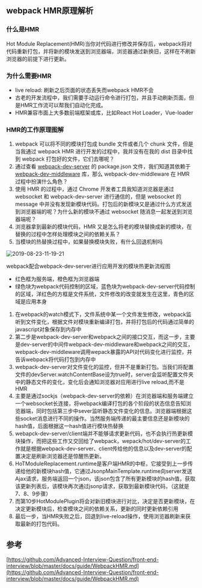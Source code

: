 ## webpack HMR原理解析

### 什么是HMR

Hot Module Replacement(HMR)当你对代码进行修改并保存后，webpack将对代码重新打包，并将新的模块发送到浏览器端，浏览器通过新换旧，这样在不刷新浏览器的前提下进行更新。

### 为什么需要HMR                       

* live reload: 刷新之后页面的状态丢失而webpack HMR不会
* 古老的开发流程中，我们需要手动运行命令进行打包，并且手动刷新页面，但是HMR工作流可以帮我们自动化完成。
* HMR兼容市面上大多数前端框架或库，比如React Hot Loader，Vue-loader

### HMR的工作原理图解

1. webpack 可以将不同的模块打包成 bundle 文件或者几个 chunk 文件，但是当我通过 webpack HMR 进行开发的过程中，我并没有在我的 dist 目录中找到 webpack 打包好的文件，它们去哪呢？
2. 通过查看 [webpack-dev-server](https://github.com/webpack/webpack-dev-server) 的 package.json 文件，我们知道其依赖于 [webpack-dev-middleware](https://github.com/webpack/webpack-dev-middleware) 库，那么 webpack-dev-middleware 在 HMR 过程中扮演什么角色？
3. 使用 HMR 的过程中，通过 Chrome 开发者工具我知道浏览器是通过 websocket 和 webpack-dev-server 进行通信的，但是 websocket 的 message 中并没有发现新模块代码。打包后的新模块又是通过什么方式发送到浏览器端的呢？为什么新的模块不通过 websocket 随消息一起发送到浏览器端呢？
4. 浏览器拿到最新的模块代码，HMR 又是怎么将老的模块替换成新的模块，在替换的过程中怎样处理模块之间的依赖关系？
5. 当模块的热替换过程中，如果替换模块失败，有什么回退机制吗


![2019-08-23-11-19-21]( https://xiaomuzhu-image.oss-cn-beijing.aliyuncs.com/2fd6143a6e0301de6f209115064cb5b5.png)

webpack配合webpack-dev-server进行应用开发的模块热更新流程图  

* 红色框为服务端，橙色框为浏览器端
* 绿色块为webpack代码控制的区域，蓝色块为webpack-dev-server代码控制的区域，洋红色的方框是文件系统，文件修改的改变就发生在这里，青色的区域是应用本身

1. 在webpack的watch模式下，文件系统中某一个文件发生修改，webpack监听到文件变化，根据文件对模块重新编译打包，并将打包后的代码通过简单的javascript对象保存到内存中
2. 第二步是webpack-dev-server和webpack之间的接口交互，而这一步，主要是dev-server的中间件webpack-dev-middleware和webpack之间的交互，webpack-dev-middleware调用wepack暴露的API对代码变化进行监控，并告诉webpack将代码打包到内存中
3. webpack-dev-server对文件变化的监控，但并不是重新打包。当我们将配置文件的devServer.watchContentBase设为true时，server会监听配置文件夹中的静态文件的变化，变化后会通知浏览器对应用进行live reload,而不是HMR
4. 主要是通过sockjs（webpack-dev-server的依赖）在浏览器端和服务端建立一个websocket长连接，将webpack编译打包的各个阶段的状态信息告知浏览器端，同时包括第三步中sever监听静态文件变化的信息。浏览器端根据这些socket消息进行不同的操作。当然服务端传递的最主要信息还是新模块的hash值，后面根据这一hash值进行模块热替换
5. webapck-dev-server/client端并不能够请求更新代码，也不会执行热更新模块操作，而把这些工作又交回给了webpack，wepack/hot/dev-server的工作就是根据webpack-dev-server、client传给他的信息以及dev-server的配置决定是刷新浏览器还是惊醒热更新。
6. HoTModuleReplacement.runtime是客户端HMR的中枢，它接受到上一步传递给他的新模块hash值，它通过JsonpMainTemplate.runtime向server发送Ajax请求，服务端返回一个json，该json包含了所有更新模块的hash值，获取该更新列表后，该模块再次通过jsonp请求，获取到最新模块代码，（这就是7、8、9步骤）
7. 而第10步HotModulePlugin将会对新旧模块进行对比，决定是否更新模块，在决定更新模块后，检查模块之间的依赖关系，更新的同时更新依赖引用
8. 最后一步，当HMR失败之后，回退到live-reload操作，使用浏览器刷新来获取最新的打包代码。

## 参考

[https://github.com/Advanced-Interview-Question/front-end-interview/blob/master/docs/guide/WebpackHMR.md](https://github.com/Advanced-Interview-Question/front-end-interview/blob/master/docs/guide/WebpackHMR.md)